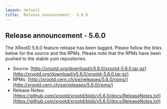 ```yaml
---
layout: default
title:  Release announcement - 5.6.0
---
```


Release announcement - 5.6.0
-----------------------------

The XRootD 5.6.0 feature release has been tagged. Please follow the links
below for the source and the RPMs. Please note that the RPMs have been pushed
to the stable yum repositories.

 * Source: [http://xrootd.org/download/v5.6.0/xrootd-5.6.0.tar.gz](http://xrootd.org/download/v5.6.0/xrootd-5.6.0.tar.gz)
 * RPMs: [http://xrootd.cern.ch/sw/releases/5.6.0/rpms/](http://xrootd.cern.ch/sw/releases/5.6.0/rpms/)
 * Release Notes: [https://github.com/xrootd/xrootd/blob/v5.6.0/docs/ReleaseNotes.txt](https://github.com/xrootd/xrootd/blob/v5.6.0/docs/ReleaseNotes.txt)
